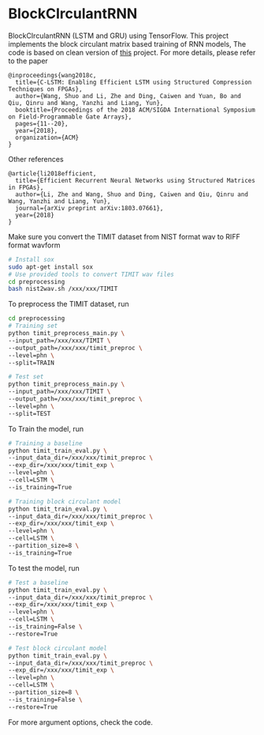 # BlockCIrculantRNN

BlockCIrculantRNN (LSTM and GRU) using TensorFlow. This project implements the
block circulant matrix based training of RNN models, The code is based on clean
version of [this](https://github.com/zzw922cn/Automatic_Speech_Recognition)
project. For more details, please refer to the paper
```
@inproceedings{wang2018c,
  title={C-LSTM: Enabling Efficient LSTM using Structured Compression Techniques on FPGAs},
  author={Wang, Shuo and Li, Zhe and Ding, Caiwen and Yuan, Bo and Qiu, Qinru and Wang, Yanzhi and Liang, Yun},
  booktitle={Proceedings of the 2018 ACM/SIGDA International Symposium on Field-Programmable Gate Arrays},
  pages={11--20},
  year={2018},
  organization={ACM}
}
```
Other references
```
@article{li2018efficient,
  title={Efficient Recurrent Neural Networks using Structured Matrices in FPGAs},
  author={Li, Zhe and Wang, Shuo and Ding, Caiwen and Qiu, Qinru and Wang, Yanzhi and Liang, Yun},
  journal={arXiv preprint arXiv:1803.07661},
  year={2018}
}
```
Make sure you convert the TIMIT dataset from NIST format wav to RIFF format wavform
```bash
# Install sox
sudo apt-get install sox
# Use provided tools to convert TIMIT wav files
cd preprocessing
bash nist2wav.sh /xxx/xxx/TIMIT
```

To preprocess the TIMIT dataset, run
```bash
cd preprocessing
# Training set
python timit_preprocess_main.py \
--input_path=/xxx/xxx/TIMIT \
--output_path=/xxx/xxx/timit_preproc \
--level=phn \
--split=TRAIN

# Test set
python timit_preprocess_main.py \
--input_path=/xxx/xxx/TIMIT \
--output_path=/xxx/xxx/timit_preproc \
--level=phn \
--split=TEST
```

To Train the model, run
```bash
# Training a baseline
python timit_train_eval.py \
--input_data_dir=/xxx/xxx/timit_preproc \
--exp_dir=/xxx/xxx/timit_exp \
--level=phn \
--cell=LSTM \
--is_training=True

# Training block circulant model
python timit_train_eval.py \
--input_data_dir=/xxx/xxx/timit_preproc \
--exp_dir=/xxx/xxx/timit_exp \
--level=phn \
--cell=LSTM \
--partition_size=8 \
--is_training=True
```

To test the model, run
```bash
# Test a baseline
python timit_train_eval.py \
--input_data_dir=/xxx/xxx/timit_preproc \
--exp_dir=/xxx/xxx/timit_exp \
--level=phn \
--cell=LSTM \
--is_training=False \
--restore=True

# Test block circulant model
python timit_train_eval.py \
--input_data_dir=/xxx/xxx/timit_preproc \
--exp_dir=/xxx/xxx/timit_exp \
--level=phn \
--cell=LSTM \
--partition_size=8 \
--is_training=False \
--restore=True
```

For more argument options, check the code.
